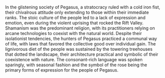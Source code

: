 In the glistening society of Pegasus, a stratocracy ruled with a cold iron fist, their chivalrous attitude only extending to those within their immediate ranks. The stoic culture of the people led to a lack of expression and emotion, even during the violent uprising that rocked the Rift Valley. Shamanism was the predominant religion, with its practitioners relying on arcane technologies to coexist with the natural world. Despite their isolationist tendencies, the hunters of Pegasus practiced a communal way of life, with laws that favored the collective good over individual gain. The lignivorous diet of the people was sustained by the towering treehouses that dotted the landscape, their architecture practical and symbolic of their coexistence with nature. The consonant-rich language was spoken sparingly, with seasonal fashion and the symbol of the rose being the primary forms of expression for the people of Pegasus.